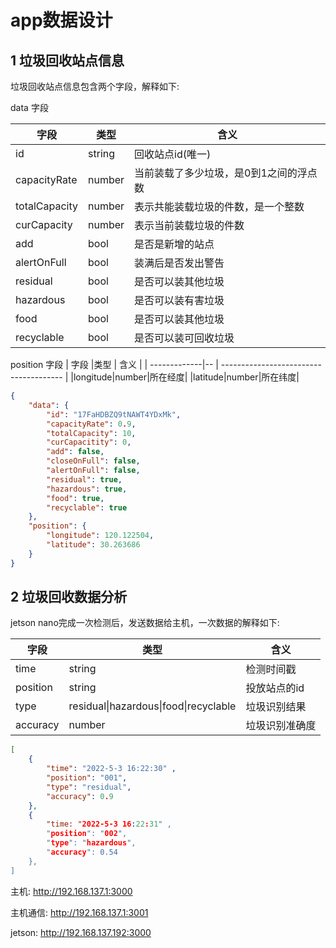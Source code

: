 # app数据设计

## 1 垃圾回收站点信息

垃圾回收站点信息包含两个字段，解释如下:

data 字段

| 字段         |类型 | 含义                                   |
| -------------|-- | -------------------------------------- |
| id           |string| 回收站点id(唯一)                       |
| capacityRate  |number| 当前装载了多少垃圾，是0到1之间的浮点数 |
| totalCapacity |number| 表示共能装载垃圾的件数，是一个整数     |
| curCapacity   |number| 表示当前装载垃圾的件数                 |
|  add|bool|是否是新增的站点|
|alertOnFull|bool|装满后是否发出警告|
|residual|bool|是否可以装其他垃圾|
|hazardous|bool|是否可以装有害垃圾|
|food|bool|是否可以装其他垃圾|
|recyclable|bool|是否可以装可回收垃圾|

position 字段
| 字段         |类型 | 含义                                   |
| -------------|-- | -------------------------------------- |
|longitude|number|所在经度|
|latitude|number|所在纬度|


```json
{
    "data": {
        "id": "17FaHDBZQ9tNAWT4YDxMk",
        "capacityRate": 0.9,
        "totalCapacity": 10,
        "curCapacitity": 0,
        "add": false,
        "closeOnFull": false,
        "alertOnFull": false,
        "residual": true,
        "hazardous": true,
        "food": true,
        "recyclable": true
    },
    "position": {
        "longitude": 120.122504,
        "latitude": 30.263686
    }
}
```

## 2 垃圾回收数据分析

jetson nano完成一次检测后，发送数据给主机，一次数据的解释如下:

|字段|类型|含义|
|-|-|-|
|time|string|检测时间戳|
|position|string|投放站点的id|
|type|residual\|hazardous\|food\|recyclable|垃圾识别结果|
|accuracy|number|垃圾识别准确度|

```json
[
	{ 
		"time": "2022-5-3 16:22:30" , 
		"position": "001", 
		"type": "residual", 
		"accuracy": 0.9 
	},
  	{ 
  		"time: "2022-5-3 16:22:31" , 
  		"position": "002", 
  		"type": "hazardous", 
  		"accuracy": 0.54 
  	},
]
```



主机: http://192.168.137.1:3000

主机通信: http://192.168.137.1:3001

jetson: http://192.168.137.192:3000



 

